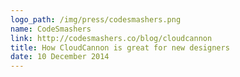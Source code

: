 ```yaml
---
logo_path: /img/press/codesmashers.png
name: CodeSmashers
link: http://codesmashers.co/blog/cloudcannon
title: How CloudCannon is great for new designers
date: 10 December 2014
---
```

